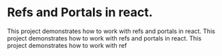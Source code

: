 # Refs and Portals in react.

This project demonstrates how to work with refs and portals in react.
This project demonstrates how to work with refs and portals in react.
This project demonstrates how to work with ref